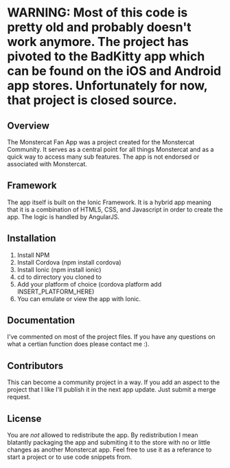 # WARNING: Most of this code is pretty old and probably doesn't work anymore. The project has pivoted to the BadKitty app which can be found on the iOS and Android app stores. Unfortunately for now, that project is closed source. 

## Overview

The Monstercat Fan App was a project created for the Monstercat Community. It serves as a central point for all things Monstercat and as a quick way to access many sub features. The app is not endorsed or associated with Monstercat. 

## Framework

The app itself is built on the Ionic Framework. It is a hybrid app meaning that it is a combination of HTML5, CSS, and Javascript in order to create the app. The logic is handled by AngularJS.

## Installation

1) Install NPM
2) Install Cordova (npm install cordova)
3) Install Ionic (npm install ionic)
4) cd to dirrectory you cloned to
5) Add your platform of choice (cordova platform add INSERT_PLATFORM_HERE)
6) You can emulate or view the app with Ionic.

## Documentation

I've commented on most of the project files. If you have any questions on what a certian function does please contact me :).

## Contributors

This can become a community project in a way. If you add an aspect to the project that I like I'll publish it in the next app update. Just submit a merge request.

## License

You are *not* allowed to redistribute the app. By redistribution I mean blatantly packaging the app and submiting it to the store with no or little changes as another Monstercat app. Feel free to use it as a referance to start a project or to use code snippets from.
